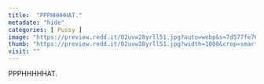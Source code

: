 ```yaml
---
title:  "PPPHHHHHAT."
metadate: "hide"
categories: [ Pussy ]
image: "https://preview.redd.it/02uvw28yrll51.jpg?auto=webp&s=7d577fe763a0787b37a8d815126b3f155173cf24"
thumb: "https://preview.redd.it/02uvw28yrll51.jpg?width=1080&crop=smart&auto=webp&s=d4c4efdf909d858eae1a16596520a9883e7313b8"
visit: ""
---
```

PPPHHHHHAT.
